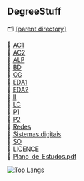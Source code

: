 ## DegreeStuff 
🗂 [[parent directory]](..)  
  

📂 [AC1](AC1)  
📂 [AC2](AC2)  
📂 [ALP](ALP)  
📂 [BD](BD)  
📂 [CG](CG)  
📂 [EDA1](EDA1)  
📂 [EDA2](EDA2)  
📂 [II](II)  
📂 [LC](LC)  
📂 [P1](P1)  
📂 [P2](P2)  
📂 [Redes](Redes)  
📂 [Sistemas digitais](Sistemas%20digitais)  
📂 [SO](SO)   
🔑 [LICENCE](LICENSE)    
📄 [Plano_de_Estudos.pdf ](Plano_de_Estudos.pdf)  




[![Top Langs](https://github-readme-stats.vercel.app/api/top-langs/?username=GBarradas&hide=Roff,Tex&langs_count=8&exclude_repo=Gbarradas.github.io,P1-mineweeper,e-comercy,Gbarradas,CG-Work)](https://github.com/anuraghazra/github-readme-stats)  